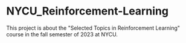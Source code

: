 # NYCU_Reinforcement-Learning

This project is about the "Selected Topics in Reinforcement Learning" course in the fall semester of 2023 at NYCU.
